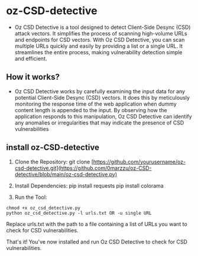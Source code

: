 # oz-CSD-detective

- Oz CSD Detective is a tool designed to detect Client-Side Desync (CSD) attack vectors. It simplifies the process of scanning high-volume URLs and endpoints for CSD vectors. With Oz CSD Detective, you can scan multiple URLs quickly and easily by providing a list or a single URL. It streamlines the entire process, making vulnerability detection simple and efficient.

## How it works?
- Oz CSD Detective works by carefully examining the input data for any potential Client-Side Desync (CSD) vectors. It does this by meticulously monitoring the response time of the web application when dummy content length is appended to the input. By observing how the application responds to this manipulation, Oz CSD Detective can identify any anomalies or irregularities that may indicate the presence of CSD vulnerabilities

## install oz-CSD-detective

1. Clone the Repository:
git clone [https://github.com/yourusername/oz-csd-detective.git](https://github.com/0marzzu/oz-CSD-detective/blob/main/oz-csd-detective.py)

2. Install Dependencies:
pip install requests
pip install colorama

3. Run the Tool:

```
chmod +x oz_csd_detective.py
python oz_csd_detective.py -l urls.txt OR -u single URL
```

Replace urls.txt with the path to a file containing a list of URLs you want to check for CSD vulnerabilities.

That's it! You've now installed and run Oz CSD Detective to check for CSD vulnerabilities. 




